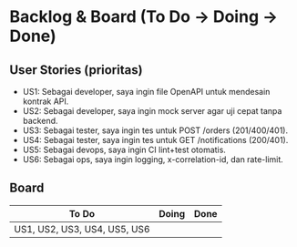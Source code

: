 # Backlog & Board (To Do → Doing → Done)
## User Stories (prioritas)
- US1: Sebagai developer, saya ingin file OpenAPI untuk mendesain kontrak API.
- US2: Sebagai developer, saya ingin mock server agar uji cepat tanpa backend.
- US3: Sebagai tester, saya ingin tes untuk POST /orders (201/400/401).
- US4: Sebagai tester, saya ingin tes untuk GET /notifications (200/401).
- US5: Sebagai devops, saya ingin CI lint+test otomatis.
- US6: Sebagai ops, saya ingin logging, x-correlation-id, dan rate-limit.

## Board
| To Do | Doing | Done |
|-------|--------|------|
| US1, US2, US3, US4, US5, US6 |  |  |

